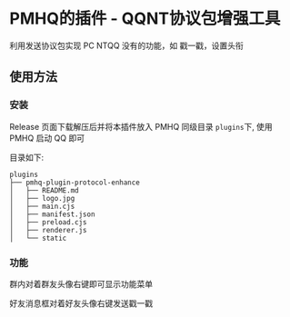 # PMHQ的插件 - QQNT协议包增强工具

利用发送协议包实现 PC NTQQ 没有的功能，如 戳一戳，设置头衔

## 使用方法

### 安装

Release 页面下载解压后并将本插件放入 PMHQ 同级目录 `plugins`下, 使用 PMHQ 启动 QQ 即可

目录如下:
```
plugins
├── pmhq-plugin-protocol-enhance
│   ├── README.md
│   ├── logo.jpg
│   ├── main.cjs
│   ├── manifest.json
│   ├── preload.cjs
│   ├── renderer.js
│   └── static
```

### 功能

群内对着群友头像右键即可显示功能菜单

好友消息框对着好友头像右键发送戳一戳
